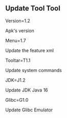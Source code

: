 ## Update Tool Tool



Version=1.2

Apk's version


Menu=1.7

Update the feature xml


Tooltar=T1.1

Update system commands


JDK=J1.2

Update JDK Java 16


Glibc=G1.0

Update Glibc Emulator

